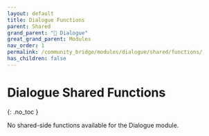 ```yaml
---
layout: default
title: Dialogue Functions
parent: Shared
grand_parent: "💬 Dialogue"
great_grand_parent: Modules
nav_order: 1
permalink: /community_bridge/modules/dialogue/shared/functions/
has_children: false
---
```


# Dialogue Shared Functions
{: .no_toc }

No shared-side functions available for the Dialogue module.
